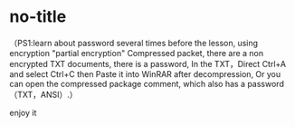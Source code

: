 # no-title
（PS1:learn about password several times before the lesson, using encryption "partial encryption" Compressed packet, 
there are a non encrypted TXT documents, there is a password, In the TXT，Direct Ctrl+A and select Ctrl+C 
then Paste it into WinRAR after decompression, Or you can open the compressed package comment, which also has a password（TXT，ANSI）.）
 
 enjoy it
